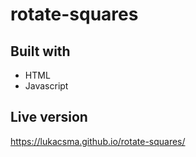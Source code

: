# rotate-squares

## Built with
- HTML
- Javascript

## Live version
https://lukacsma.github.io/rotate-squares/
